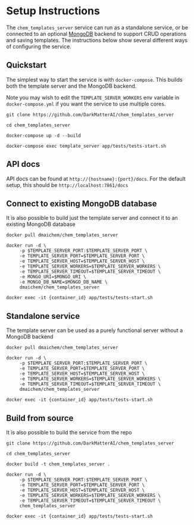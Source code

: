 # Setup Instructions

The `chem_templates_server` service can run as a standalone service, or be connected to an 
optional [MongoDB](https://www.mongodb.com/) backend to support CRUD operations 
and saving templates. The instructions below show several different ways of configuring the service.

## Quickstart

The simplest way to start the service is with `docker-compose`. This builds both the template 
server and the MongoDB backend. 

Note you may wish to edit the `TEMPLATE_SERVER_WORKERS` env variable in `docker-compose.yml` if you want 
the service to use multiple cores.

```
git clone https://github.com/DarkMatterAI/chem_templates_server

cd chem_templates_server

docker-compose up -d --build

docker-compose exec template_server app/tests/tests-start.sh
```

## API docs

API docs can be found at `http://{hostname}:{port}/docs`. For the default setup, this should be 
`http://localhost:7861/docs`

## Connect to existing MongoDB database

It is also possible to build just the template server and connect it to an existing MongoDB database

```
docker pull dmaichem/chem_templates_server

docker run -d \
     -p $TEMPLATE_SERVER_PORT:$TEMPLATE_SERVER_PORT \
     -e TEMPLATE_SERVER_PORT=$TEMPLATE_SERVER_PORT \
     -e TEMPLATE_SERVER_HOST=$TEMPLATE_SERVER_HOST \
     -e TEMPLATE_SERVER_WORKERS=$TEMPLATE_SERVER_WORKERS \
     -e TEMPLATE_SERVER_TIMEOUT=$TEMPLATE_SERVER_TIMEOUT \
     -e MONGO_URI=$MONGO_URI \
     -e MONGO_DB_NAME=$MONGO_DB_NAME \
     dmaichem/chem_templates_server

docker exec -it {container_id} app/tests/tests-start.sh
```

## Standalone service

The template server can be used as a purely functional server without a MongoDB backend

```
docker pull dmaichem/chem_templates_server

docker run -d \
     -p $TEMPLATE_SERVER_PORT:$TEMPLATE_SERVER_PORT \
     -e TEMPLATE_SERVER_PORT=$TEMPLATE_SERVER_PORT \
     -e TEMPLATE_SERVER_HOST=$TEMPLATE_SERVER_HOST \
     -e TEMPLATE_SERVER_WORKERS=$TEMPLATE_SERVER_WORKERS \
     -e TEMPLATE_SERVER_TIMEOUT=$TEMPLATE_SERVER_TIMEOUT \
     dmaichem/chem_templates_server

docker exec -it {container_id} app/tests/tests-start.sh
```

## Build from source

It is also possible to build the service from the repo

```
git clone https://github.com/DarkMatterAI/chem_templates_server

cd chem_templates_server

docker build -t chem_templates_server .

docker run -d \
     -p $TEMPLATE_SERVER_PORT:$TEMPLATE_SERVER_PORT \
     -e TEMPLATE_SERVER_PORT=$TEMPLATE_SERVER_PORT \
     -e TEMPLATE_SERVER_HOST=$TEMPLATE_SERVER_HOST \
     -e TEMPLATE_SERVER_WORKERS=$TEMPLATE_SERVER_WORKERS \
     -e TEMPLATE_SERVER_TIMEOUT=$TEMPLATE_SERVER_TIMEOUT \
     chem_templates_server

docker exec -it {container_id} app/tests/tests-start.sh
```

